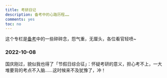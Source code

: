 ```yaml
---
title: 考研日记
description: 备考中的心路历程……
comments: yes
toc: no
---
```


这个专栏是[备考](../life/plan/)中的一些碎碎念，怨气重，无厘头，各位看官轻喷~

### 2022-10-08

国庆刚过，貌似我也得了「节假日综合征」：怀疑考研的意义，担心考不上，一大堆要背的考点不入脑……这时候来不及犹豫了，冲！
